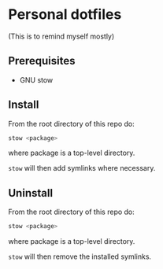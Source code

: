 # Personal dotfiles

(This is to remind myself mostly)

## Prerequisites

- GNU stow

## Install

From the root directory of this repo do:

```sh
stow <package>
```

where package is a top-level directory.

`stow` will then add symlinks where necessary.

## Uninstall

From the root directory of this repo do:

```sh
stow <package>
```

where package is a top-level directory.

`stow` will then remove the installed symlinks.
